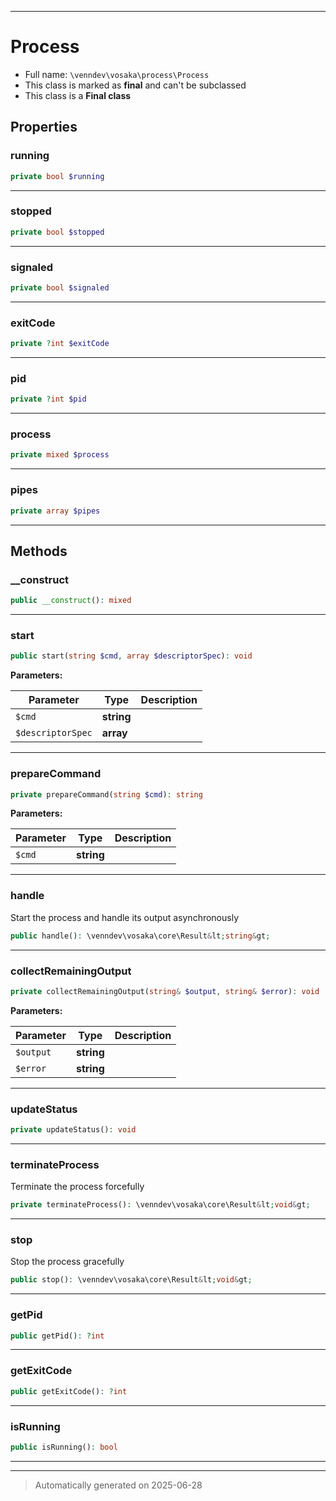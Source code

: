 ***

# Process





* Full name: `\venndev\vosaka\process\Process`
* This class is marked as **final** and can't be subclassed
* This class is a **Final class**



## Properties


### running



```php
private bool $running
```






***

### stopped



```php
private bool $stopped
```






***

### signaled



```php
private bool $signaled
```






***

### exitCode



```php
private ?int $exitCode
```






***

### pid



```php
private ?int $pid
```






***

### process



```php
private mixed $process
```






***

### pipes



```php
private array $pipes
```






***

## Methods


### __construct



```php
public __construct(): mixed
```












***

### start



```php
public start(string $cmd, array $descriptorSpec): void
```








**Parameters:**

| Parameter | Type | Description |
|-----------|------|-------------|
| `$cmd` | **string** |  |
| `$descriptorSpec` | **array** |  |





***

### prepareCommand



```php
private prepareCommand(string $cmd): string
```








**Parameters:**

| Parameter | Type | Description |
|-----------|------|-------------|
| `$cmd` | **string** |  |





***

### handle

Start the process and handle its output asynchronously

```php
public handle(): \venndev\vosaka\core\Result&lt;string&gt;
```












***

### collectRemainingOutput



```php
private collectRemainingOutput(string& $output, string& $error): void
```








**Parameters:**

| Parameter | Type | Description |
|-----------|------|-------------|
| `$output` | **string** |  |
| `$error` | **string** |  |





***

### updateStatus



```php
private updateStatus(): void
```












***

### terminateProcess

Terminate the process forcefully

```php
private terminateProcess(): \venndev\vosaka\core\Result&lt;void&gt;
```












***

### stop

Stop the process gracefully

```php
public stop(): \venndev\vosaka\core\Result&lt;void&gt;
```












***

### getPid



```php
public getPid(): ?int
```












***

### getExitCode



```php
public getExitCode(): ?int
```












***

### isRunning



```php
public isRunning(): bool
```












***


***
> Automatically generated on 2025-06-28
